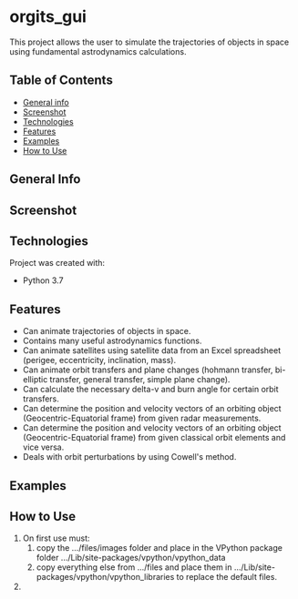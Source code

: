 # orgits_gui
This project allows the user to simulate the trajectories of objects in space using fundamental astrodynamics calculations.

## Table of Contents
* [General info](#general-info)
* [Screenshot](#screenshot)
* [Technologies](#technologies)
* [Features](#features)
* [Examples](#examples)
* [How to Use](#how-to-use)

## General Info

## Screenshot

## Technologies
Project was created with:
* Python 3.7

## Features
* Can animate trajectories of objects in space.
* Contains many useful astrodynamics functions.
* Can animate satellites using satellite data from an Excel spreadsheet (perigee, eccentricity, inclination, mass).
* Can animate orbit transfers and plane changes (hohmann transfer, bi-elliptic transfer, general transfer, simple plane change).
* Can calculate the necessary delta-v and burn angle for certain orbit transfers.
* Can determine the position and velocity vectors of an orbiting object (Geocentric-Equatorial frame) from given radar measurements.
* Can determine the position and velocity vectors of an orbiting object (Geocentric-Equatorial frame) from given classical orbit elements and vice versa.
* Deals with orbit perturbations by using Cowell's method.

## Examples

## How to Use
1. On first use must:
    1. copy the .../files/images folder and place in the VPython package folder .../Lib/site-packages/vpython/vpython_data 
    2. copy everything else from .../files and place them in .../Lib/site-packages/vpython/vpython_libraries to replace the default files.
2.
